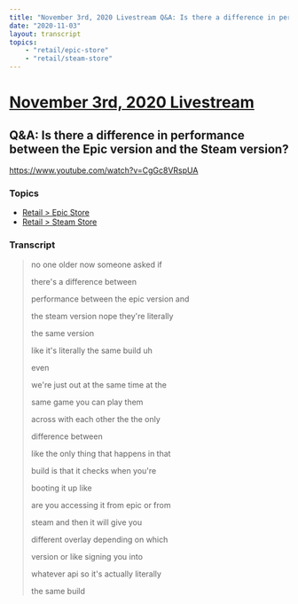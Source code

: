 ```yaml
---
title: "November 3rd, 2020 Livestream Q&A: Is there a difference in performance between the Epic version and the Steam version?"
date: "2020-11-03"
layout: transcript
topics:
    - "retail/epic-store"
    - "retail/steam-store"
---
```

# [November 3rd, 2020 Livestream](../2020-11-03.md)
## Q&A: Is there a difference in performance between the Epic version and the Steam version?
https://www.youtube.com/watch?v=CgGc8VRspUA

### Topics
* [Retail > Epic Store](../topics/retail/epic-store.md)
* [Retail > Steam Store](../topics/retail/steam-store.md)

### Transcript

> no one older now someone asked if
>
> there's a difference between
>
> performance between the epic version and
>
> the steam version nope they're literally
>
> the same version
>
> like it's literally the same build uh
>
> even
>
> we're just out at the same time at the
>
> same game you can play them
>
> across with each other the the only
>
> difference between
>
> like the only thing that happens in that
>
> build is that it checks when you're
>
> booting it up like
>
> are you accessing it from epic or from
>
> steam and then it will give you
>
> different overlay depending on which
>
> version or like signing you into
>
> whatever api so it's actually literally
>
> the same build
